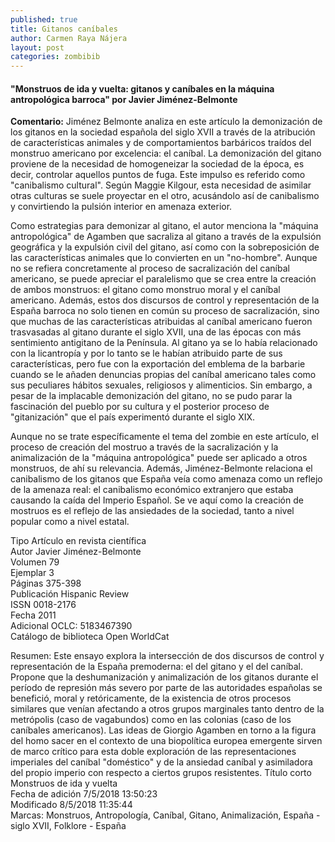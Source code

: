 ```yaml
---
published: true
title: Gitanos caníbales
author: Carmen Raya Nájera
layout: post
categories: zombibib
---
```

#### "Monstruos de ida y vuelta: gitanos y caníbales en la máquina antropológica barroca" por Javier Jiménez-Belmonte

**Comentario:** Jiménez Belmonte analiza en este artículo la demonización de los gitanos en la sociedad española del siglo XVII a través de la atribución de características animales y de comportamientos barbáricos traídos del monstruo americano por excelencia: el caníbal. La demonización del gitano proviene de la necesidad de homogeneizar la sociedad de la época, es decir, controlar aquellos puntos de fuga. Este impulso es referido como "canibalismo cultural". Según Maggie Kilgour, esta necesidad de asimilar otras culturas se suele proyectar en el otro, acusándolo así de canibalismo y convirtiendo la pulsión interior en amenaza exterior.

Como estrategias para demonizar al gitano, el autor menciona la "máquina antropológica" de Agamben que sacraliza al gitano a través de la expulsión geográfica y la expulsión civil del gitano, así como con la sobreposición de las características animales que lo convierten en un "no-hombre". Aunque no se refiera concretamente al proceso de sacralización del caníbal americano, se puede apreciar el paralelismo que se crea entre la creación de ambos monstruos: el gitano como monstruo moral y el caníbal americano. Además, estos dos discursos de control y representación de la España barroca no solo tienen en común su proceso de sacralización, sino que muchas de las características atribuidas al caníbal americano fueron trasvasadas al gitano durante el siglo XVII, una de las épocas con más sentimiento antigitano de la Península. Al gitano ya se lo había relacionado con la licantropía y por lo tanto se le habían atribuido parte de sus características, pero fue con la exportación del emblema de la barbarie cuando se le añaden denuncias propias del caníbal americano tales como sus peculiares hábitos sexuales, religiosos y alimenticios. Sin embargo, a pesar de la implacable demonización del gitano, no se pudo parar la fascinación del pueblo por su cultura y el posterior proceso de "gitanización" que el país experimentó durante el siglo XIX.

Aunque no se trate específicamente el tema del zombie en este artículo, el proceso de creación del mostruo a través de la sacralización y la animalización de la "máquina antropológica" puede ser aplicado a otros monstruos, de ahí su relevancia. Además, Jiménez-Belmonte relaciona el canibalismo de los gitanos que España veía como amenaza como un reflejo de la amenaza real: el canibalismo económico extranjero que estaba causando la caída del Imperio Español. Se ve aquí como la creación de mostruos es el reflejo de las ansiedades de la sociedad, tanto a nivel popular como a nivel estatal.

 

Tipo 	Artículo en revista científica  
Autor 	Javier Jiménez-Belmonte  
Volumen 	79  
Ejemplar 	3  
Páginas 	375-398  
Publicación 	Hispanic Review  
ISSN 	0018-2176  
Fecha 	2011  
Adicional 	OCLC: 5183467390  
Catálogo de biblioteca 	Open WorldCat  
 
Resumen: Este ensayo explora la intersección de dos discursos de control y representación de la España premoderna: el del gitano y el del caníbal. Propone que la deshumanización y animalización de los gitanos durante el período de represión más severo por parte de las autoridades españolas se benefició, moral y retóricamente, de la existencia de otros procesos similares que venían afectando a otros grupos marginales tanto dentro de la metrópolis (caso de vagabundos) como en las colonias (caso de los caníbales americanos). Las ideas de Giorgio Agamben en torno a la figura del homo sacer en el contexto de una biopolítica europea emergente sirven de marco crítico para esta doble exploración de las representaciones imperiales del caníbal "doméstico" y de la ansiedad caníbal y asimiladora del propio imperio con respecto a ciertos grupos resistentes.
Título corto 	Monstruos de ida y vuelta  
Fecha de adición 	7/5/2018 13:50:23  
Modificado 	8/5/2018 11:35:44  
Marcas: Monstruos, Antropología, Caníbal, Gitano, Animalización, España - siglo XVII, Folklore - España 
